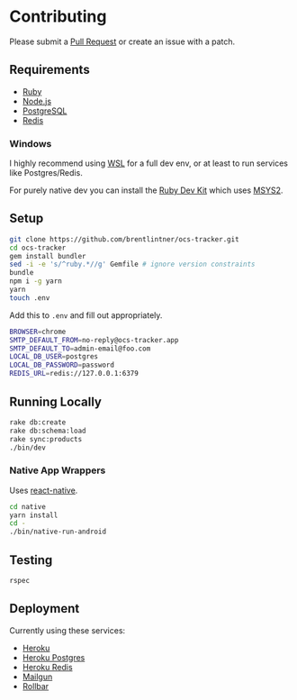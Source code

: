 # Contributing

Please submit a [Pull Request](https://github.com/brentlintner/ocs-tracker/pulls) or create an issue with a patch.

## Requirements

* [Ruby](https://www.ruby-lang.org)
* [Node.js](https://nodejs.org)
* [PostgreSQL](https://www.postgresql.org)
* [Redis](https://redis.io)

### Windows

I highly recommend using [WSL](https://docs.microsoft.com/en-us/windows/wsl/install-win10) for a full dev env, or at least to run services like Postgres/Redis.

For purely native dev you can install the [Ruby Dev Kit](https://rubyinstaller.org/downloads/) which uses [MSYS2](http://www.msys2.org/).

## Setup
```sh
git clone https://github.com/brentlintner/ocs-tracker.git
cd ocs-tracker
gem install bundler
sed -i -e 's/^ruby.*//g' Gemfile # ignore version constraints
bundle
npm i -g yarn
yarn
touch .env
```
Add this to `.env` and fill out appropriately.
```sh
BROWSER=chrome
SMTP_DEFAULT_FROM=no-reply@ocs-tracker.app
SMTP_DEFAULT_TO=admin-email@foo.com
LOCAL_DB_USER=postgres
LOCAL_DB_PASSWORD=password
REDIS_URL=redis://127.0.0.1:6379
```
## Running Locally
```sh
rake db:create
rake db:schema:load
rake sync:products
./bin/dev
```
### Native App Wrappers

Uses [react-native](https://facebook.github.io/react-native).
```sh
cd native
yarn install
cd -
./bin/native-run-android
```
## Testing
```sh
rspec
```
## Deployment

Currently using these services:

* [Heroku](https://heroku.com)
* [Heroku Postgres](https://elements.heroku.com/addons/heroku-postgresql)
* [Heroku Redis](https://elements.heroku.com/addons/heroku-redis)
* [Mailgun](https://www.mailgun.com)
* [Rollbar](https://rollbar.com)
